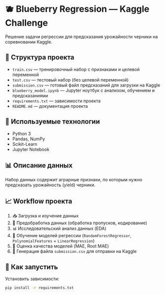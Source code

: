 # 🫐 Blueberry Regression — Kaggle Challenge

Решение задачи регрессии для предсказания урожайности черники на соревновании Kaggle.

## 📂 Структура проекта

- `train.csv` — тренировочный набор с признаками и целевой переменной  
- `test.csv` — тестовый набор (без целевой переменной)  
- `submission.csv` — готовый файл предсказаний для загрузки на Kaggle  
- `blueberry_model.ipynb` — Jupyter ноутбук с анализом, обучением и предсказаниями  
- `requirements.txt` — зависимости проекта  
- `README.md` — документация проекта  

## 🔧 Используемые технологии

- Python 3  
- Pandas, NumPy  
- Scikit-Learn  
- Jupyter Notebook  

## 📊 Описание данных

Набор данных содержит аграрные признаки, по которым нужно предсказать урожайность (yield) черники.

## 📈 Workflow проекта

1. 📥 Загрузка и изучение данных  
2. 🧹 Предобработка данных (обработка пропусков, кодирование)  
3. 📊 Исследовательский анализ данных (EDA)  
4. 🤖 Обучение моделей регрессии (`RandomForestRegressor`, `PolynomialFeatures` + `LinearRegression`)  
5. 🧪 Оценка качества моделей (MAE, Root MAE)  
6. 💾 Генерация файла `submission.csv` для отправки на Kaggle  

## 🚀 Как запустить

Установить зависимости:

```bash
pip install -r requirements.txt
